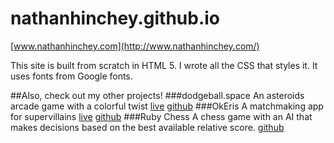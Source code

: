 # nathanhinchey.github.io

[www.nathanhinchey.com](http://www.nathanhinchey.com/)

This site is built from scratch in HTML 5. I wrote all the CSS that styles it. It uses fonts from Google fonts.

##Also, check out my other projects!
###dodgeball.space
An asteroids arcade game with a colorful twist
[live](dodgeball.space)
[github](https://github.com/nathanhinchey/asteroids#asteroids)
###OkEris
A matchmaking app for supervillains
[live](http://www.okeris.com/)
[github](https://github.com/nathanhinchey/OkEris#okeris)
###Ruby Chess
A chess game with an AI that makes decisions based on the best available relative score.
[github](https://www.github.com/nathanhinchey/chess#ruby-chess)
